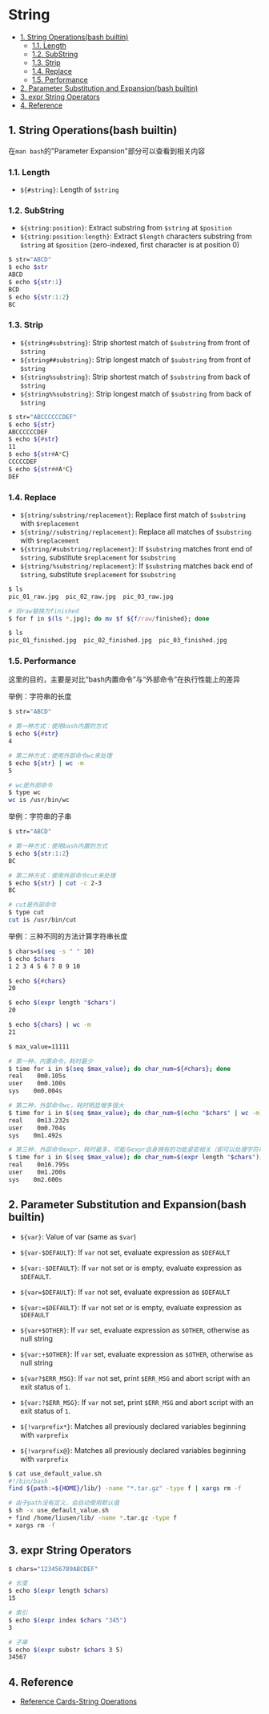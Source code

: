 # String

<!-- TOC -->

- [1. String Operations(bash builtin)](#1-string-operationsbash-builtin)
  - [1.1. Length](#11-length)
  - [1.2. SubString](#12-substring)
  - [1.3. Strip](#13-strip)
  - [1.4. Replace](#14-replace)
  - [1.5. Performance](#15-performance)
- [2. Parameter Substitution and Expansion(bash builtin)](#2-parameter-substitution-and-expansionbash-builtin)
- [3. expr String Operators](#3-expr-string-operators)
- [4. Reference](#4-reference)

<!-- /TOC -->

## 1. String Operations(bash builtin)

在`man bash`的"Parameter Expansion"部分可以查看到相关内容

### 1.1. Length

- `${#string}`: Length of `$string`

### 1.2. SubString

- `${string:position}`: Extract substring from `$string` at `$position`
- `${string:position:length}`: Extract `$length` characters substring from `$string` at `$position` (zero-indexed, first character is at position 0)

```bash
$ str="ABCD"
$ echo $str
ABCD
$ echo ${str:1}
BCD
$ echo ${str:1:2}
BC
```

### 1.3. Strip

- `${string#substring}`: Strip shortest match of `$substring` from front of `$string`
- `${string##substring}`: Strip longest match of `$substring` from front of `$string`
- `${string%substring}`: Strip shortest match of `$substring` from back of `$string`
- `${string%%substring}`: Strip longest match of `$substring` from back of `$string`

```bash
$ str="ABCCCCCCDEF"
$ echo ${str}
ABCCCCCCDEF
$ echo ${#str}
11
$ echo ${str#A*C}
CCCCCDEF
$ echo ${str##A*C}
DEF
```

### 1.4. Replace

- `${string/substring/replacement}`: Replace first match of `$substring` with `$replacement`
- `${string//substring/replacement}`: Replace all matches of `$substring` with `$replacement`
- `${string/#substring/replacement}`: If `$substring` matches front end of `$string`, substitute `$replacement` for `$substring`
- `${string/%substring/replacement}`: If `$substring` matches back end of `$string`, substitute `$replacement` for `$substring`

```bash
$ ls
pic_01_raw.jpg  pic_02_raw.jpg  pic_03_raw.jpg

# 将raw替换为finished
$ for f in $(ls *.jpg); do mv $f ${f/raw/finished}; done

$ ls
pic_01_finished.jpg  pic_02_finished.jpg  pic_03_finished.jpg
```

### 1.5. Performance

这里的目的，主要是对比“bash内置命令”与“外部命令”在执行性能上的差异

举例：字符串的长度

```bash
$ str="ABCD"

# 第一种方式：使用bash内置的方式
$ echo ${#str}
4

# 第二种方式：使用外部命令wc来处理
$ echo ${str} | wc -m
5

# wc是外部命令
$ type wc
wc is /usr/bin/wc
```

举例：字符串的子串

```bash
$ str="ABCD"

# 第一种方式：使用bash内置的方式
$ echo ${str:1:2}
BC

# 第二种方式：使用外部命令cut来处理
$ echo ${str} | cut -c 2-3
BC

# cut是外部命令
$ type cut
cut is /usr/bin/cut
```

举例：三种不同的方法计算字符串长度

```bash
$ chars=$(seq -s " " 10)
$ echo $chars
1 2 3 4 5 6 7 8 9 10

$ echo ${#chars}
20

$ echo $(expr length "$chars")
20

$ echo ${chars} | wc -m
21
```

```bash
$ max_value=11111

# 第一种，内置命令，耗时最少
$ time for i in $(seq $max_value); do char_num=${#chars}; done
real    0m0.105s
user    0m0.100s
sys    0m0.004s

# 第二种，外部命令wc，耗时明显增多很大
$ time for i in $(seq $max_value); do char_num=$(echo "$chars" | wc -m); done
real    0m13.232s
user    0m0.704s
sys    0m1.492s

# 第三种，外部命令expr，耗时最多，可能与expr自身拥有的功能紧密相关（即可以处理字符串，也可以处理数值）
$ time for i in $(seq $max_value); do char_num=$(expr length "$chars"); done
real    0m16.795s
user    0m1.200s
sys    0m2.600s
```

## 2. Parameter Substitution and Expansion(bash builtin)

- `${var}`: Value of var (same as `$var`)

- `${var-$DEFAULT}`: If `var` not set, evaluate expression as `$DEFAULT`
- `${var:-$DEFAULT}`: If `var` not set or is empty, evaluate expression as `$DEFAULT`.

- `${var=$DEFAULT}`: If `var` not set, evaluate expression as `$DEFAULT`
- `${var:=$DEFAULT}`: If `var` not set or is empty, evaluate expression as `$DEFAULT`

- `${var+$OTHER}`: If `var` set, evaluate expression as `$OTHER`, otherwise as null string
- `${var:+$OTHER}`: If `var` set, evaluate expression as `$OTHER`, otherwise as null string

- `${var?$ERR_MSG}`: If `var` not set, print `$ERR_MSG` and abort script with an exit status of `1`.
- `${var:?$ERR_MSG}`: If `var` not set, print `$ERR_MSG` and abort script with an exit status of `1`.

- `${!varprefix*}`: Matches all previously declared variables beginning with `varprefix`
- `${!varprefix@}`: Matches all previously declared variables beginning with `varprefix`

```bash
$ cat use_default_value.sh
#!/bin/bash
find ${path:=${HOME}/lib/} -name "*.tar.gz" -type f | xargs rm -f

# 由于path没有定义，会自动使用默认值
$ sh -x use_default_value.sh
+ find /home/liusen/lib/ -name *.tar.gz -type f
+ xargs rm -f
```

## 3. expr String Operators

```bash
$ chars="123456789ABCDEF"

# 长度
$ echo $(expr length $chars)
15

# 索引
$ echo $(expr index $chars "345")
3

# 子串
$ echo $(expr substr $chars 3 5)
34567
```

## 4. Reference

- [Reference Cards-String Operations](http://tldp.org/LDP/abs/html/refcards.html)
